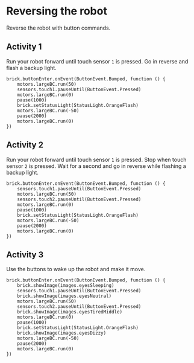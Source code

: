 # Reversing the robot

Reverse the robot with button commands.

## Activity 1

Run your robot forward until touch sensor `1` is pressed. Go in reverse and flash a backup light.

```blocks
brick.buttonEnter.onEvent(ButtonEvent.Bumped, function () {
    motors.largeBC.run(50)
    sensors.touch1.pauseUntil(ButtonEvent.Pressed)
    motors.largeBC.run(0)
    pause(1000)
    brick.setStatusLight(StatusLight.OrangeFlash)
    motors.largeBC.run(-50)
    pause(2000)
    motors.largeBC.run(0)
})
```

## Activity 2

Run your robot forward until touch sensor `1` is pressed. Stop when touch sensor `2` is pressed. Wait for a second and go in reverse while flashing a backup light.

```blocks
brick.buttonEnter.onEvent(ButtonEvent.Bumped, function () {
    sensors.touch1.pauseUntil(ButtonEvent.Pressed)
    motors.largeBC.run(50)
    sensors.touch2.pauseUntil(ButtonEvent.Pressed)
    motors.largeBC.run(0)
    pause(1000)
    brick.setStatusLight(StatusLight.OrangeFlash)
    motors.largeBC.run(-50)
    pause(2000)
    motors.largeBC.run(0)
})
```

## Activity 3

Use the buttons to wake up the robot and make it move.

```blocks
brick.buttonEnter.onEvent(ButtonEvent.Bumped, function () {
    brick.showImage(images.eyesSleeping)
    sensors.touch1.pauseUntil(ButtonEvent.Pressed)
    brick.showImage(images.eyesNeutral)
    motors.largeBC.run(50)
    sensors.touch2.pauseUntil(ButtonEvent.Pressed)
    brick.showImage(images.eyesTiredMiddle)
    motors.largeBC.run(0)
    pause(1000)
    brick.setStatusLight(StatusLight.OrangeFlash)
    brick.showImage(images.eyesDizzy)
    motors.largeBC.run(-50)
    pause(2000)
    motors.largeBC.run(0)
})
```